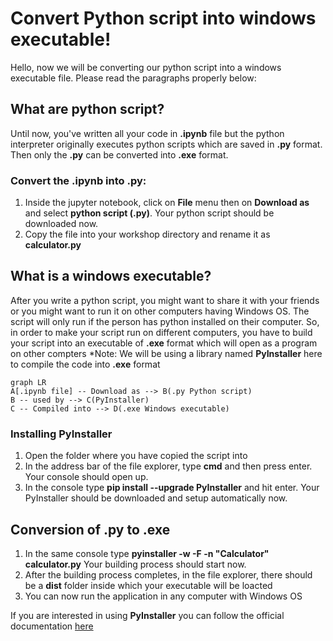 ﻿# Convert Python script into windows executable!

Hello, now we will be converting our python script into a windows executable file. Please read the paragraphs properly below:


## What are python script?

Until now, you've written all your code in **.ipynb** file but the python interpreter originally executes python scripts which are saved in **.py** format. Then only the **.py** can be converted into **.exe** format.

### Convert the .ipynb into .py:
1. Inside the jupyter notebook, click on **File** menu then on **Download as** and select **python script (.py)**. Your python script should be downloaded now. 
2. Copy the file into your workshop directory and rename it as **calculator.py**

## What is a windows executable?
After you write a python script, you might want to share it with your friends or you might want to run it on other computers having Windows OS. The script will only run if the person has python installed on their computer. So, in order to make your script run on different computers, you have to build your script into an executable of **.exe** format which will open as a program on other compters
*Note: We will be using a library named **PyInstaller** here to compile the code into **.exe** format

```mermaid
graph LR
A[.ipynb file] -- Download as --> B(.py Python script)
B -- used by --> C(PyInstaller)
C -- Compiled into --> D(.exe Windows executable)
```

### Installing PyInstaller
1. Open the folder where you have copied the script into
2. In the address bar of the file explorer, type **cmd** and then press enter. Your console should open up.
3. In the console type **pip install --upgrade PyInstaller** and hit enter. Your PyInstaller should be downloaded and setup automatically now.

## Conversion of .py to .exe
1. In the same console type **pyinstaller  -w -F -n "Calculator" calculator.py** Your building process should start now.
2. After the building process completes, in the file explorer, there should be a **dist** folder inside which your executable will be loacted
3. You can now run the application in any computer with Windows OS

If you are interested in using **PyInstaller** you can follow the official documentation [here](https://pyinstaller.readthedocs.io/en/stable/)
